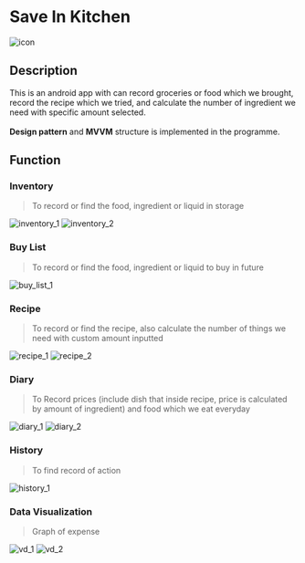 # Save In Kitchen
![icon](https://github.com/UncleThree0402/SaveInKitchen/blob/master/Image/icon.png)
## Description
This is an android app with can record groceries or food which we brought, record the recipe which we tried, and calculate the number of ingredient we need with specific amount selected. <br>
<br>**Design pattern** and **MVVM** structure is implemented in the programme.

## Function

### Inventory
> To record or find the food, ingredient or liquid in storage

![inventory_1](https://github.com/UncleThree0402/SaveInKitchen/blob/master/Image/inventory_1.png)
![inventory_2](https://github.com/UncleThree0402/SaveInKitchen/blob/master/Image/inventory_2.png)

### Buy List
> To record or find the food, ingredient or liquid to buy in future

![buy_list_1](https://github.com/UncleThree0402/SaveInKitchen/blob/master/Image/buy_list_1.png)

### Recipe
> To record or find the recipe, also calculate the number of things we need with custom amount inputted

![recipe_1](https://github.com/UncleThree0402/SaveInKitchen/blob/master/Image/recipe_1.png)
![recipe_2](https://github.com/UncleThree0402/SaveInKitchen/blob/master/Image/recpie_2.png)

### Diary
> To Record prices (include dish that inside recipe, price is calculated by amount of ingredient) and food which we eat everyday

![diary_1](https://github.com/UncleThree0402/SaveInKitchen/blob/master/Image/diary_1.png)
![diary_2](https://github.com/UncleThree0402/SaveInKitchen/blob/master/Image/diary_2.png)

### History
> To find record of action

![history_1](https://github.com/UncleThree0402/SaveInKitchen/blob/master/Image/history_1.png)

### Data Visualization
> Graph of expense

![vd_1](https://github.com/UncleThree0402/SaveInKitchen/blob/master/Image/vd_1.png)
![vd_2](https://github.com/UncleThree0402/SaveInKitchen/blob/master/Image/vd_2.png)